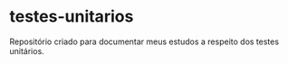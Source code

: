 # testes-unitarios
Repositório criado para documentar meus estudos a respeito dos testes unitários. 
